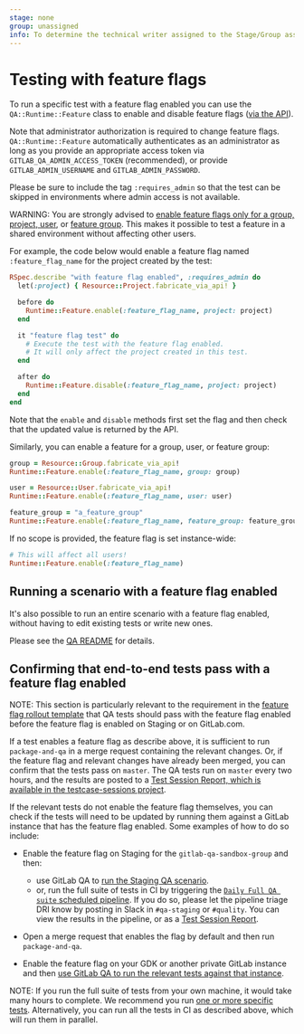 ```yaml
---
stage: none
group: unassigned
info: To determine the technical writer assigned to the Stage/Group associated with this page, see https://about.gitlab.com/handbook/engineering/ux/technical-writing/#assignments
---
```


# Testing with feature flags

To run a specific test with a feature flag enabled you can use the `QA::Runtime::Feature` class to
enable and disable feature flags ([via the API](../../../api/features.md)).

Note that administrator authorization is required to change feature flags. `QA::Runtime::Feature`
automatically authenticates as an administrator as long as you provide an appropriate access
token via `GITLAB_QA_ADMIN_ACCESS_TOKEN` (recommended), or provide `GITLAB_ADMIN_USERNAME`
and `GITLAB_ADMIN_PASSWORD`.

Please be sure to include the tag `:requires_admin` so that the test can be skipped in environments
where admin access is not available.

WARNING:
You are strongly advised to [enable feature flags only for a group, project, user](../../feature_flags/development.md#feature-actors),
or [feature group](../../feature_flags/development.md#feature-groups). This makes it possible to
test a feature in a shared environment without affecting other users.

For example, the code below would enable a feature flag named `:feature_flag_name` for the project
created by the test:

```ruby
RSpec.describe "with feature flag enabled", :requires_admin do
  let(:project) { Resource::Project.fabricate_via_api! }

  before do
    Runtime::Feature.enable(:feature_flag_name, project: project)
  end

  it "feature flag test" do
    # Execute the test with the feature flag enabled.
    # It will only affect the project created in this test.
  end

  after do
    Runtime::Feature.disable(:feature_flag_name, project: project)
  end
end
```

Note that the `enable` and `disable` methods first set the flag and then check that the updated
value is returned by the API.

Similarly, you can enable a feature for a group, user, or feature group:

```ruby
group = Resource::Group.fabricate_via_api!
Runtime::Feature.enable(:feature_flag_name, group: group)

user = Resource::User.fabricate_via_api!
Runtime::Feature.enable(:feature_flag_name, user: user)

feature_group = "a_feature_group"
Runtime::Feature.enable(:feature_flag_name, feature_group: feature_group)
```

If no scope is provided, the feature flag is set instance-wide:

```ruby
# This will affect all users!
Runtime::Feature.enable(:feature_flag_name)
```

## Running a scenario with a feature flag enabled

It's also possible to run an entire scenario with a feature flag enabled, without having to edit
existing tests or write new ones.

Please see the [QA README](https://gitlab.com/gitlab-org/gitlab/tree/master/qa#running-tests-with-a-feature-flag-enabled)
for details.

## Confirming that end-to-end tests pass with a feature flag enabled

NOTE:
This section is particularly relevant to the requirement in the [feature flag rollout template](https://gitlab.com/gitlab-org/gitlab/-/blob/f7447302eafe1320ccc6136b5f3c39638ec8dc64/.gitlab/issue_templates/Feature%20Flag%20Roll%20Out.md)
that QA tests should pass with the feature flag enabled before the feature flag is enabled on Staging
or on GitLab.com.

If a test enables a feature flag as describe above, it is sufficient to run `package-and-qa` in a merge request containing the relevant changes.
Or, if the feature flag and relevant changes have already been merged, you can confirm that the tests
pass on `master`. The QA tests run on `master` every two hours, and the results are posted to a [Test
Session Report, which is available in the testcase-sessions project](https://gitlab.com/gitlab-org/quality/testcase-sessions/-/issues?label_name%5B%5D=found%3Amaster).

If the relevant tests do not enable the feature flag themselves, you can check if the tests will need
to be updated by running them against a GitLab instance that has the feature flag enabled.
Some examples of how to do so include:

- Enable the feature flag on Staging for the `gitlab-qa-sandbox-group` and then:

  - use GitLab QA to [run the Staging QA scenario](https://gitlab.com/gitlab-org/gitlab-qa/-/blob/master/docs/what_tests_can_be_run.md#testinstancestaging).
  - or, run the full suite of tests in CI by triggering the [`Daily Full QA suite` scheduled pipeline](https://ops.gitlab.net/gitlab-org/quality/staging/-/pipeline_schedules).
    If you do so, please let the pipeline triage DRI know by posting in Slack in `#qa-staging` or `#quality`. You can view the results in the pipeline, or as a [Test Session Report](https://gitlab.com/gitlab-org/quality/testcase-sessions/-/issues?label_name%5B%5D=found%3Astaging.gitlab.com).

- Open a merge request that enables the flag by default and then run `package-and-qa`.

- Enable the feature flag on your GDK or another private GitLab instance and then [use GitLab QA to run the relevant tests against that instance](https://gitlab.com/gitlab-org/gitlab-qa/-/blob/master/docs/what_tests_can_be_run.md#testinstanceany-ceeefull-image-addressnightlylatestany_tag-httpyourinstancegitlab).

NOTE:
If you run the full suite of tests from your own machine, it would take many hours to complete. We recommend you run [one or more specific tests](https://gitlab.com/gitlab-org/gitlab-qa/-/blob/master/docs/what_tests_can_be_run.md#running-a-specific-test-or-set-of-tests). Alternatively, you can run all the tests in CI as described above, which will run them in parallel.
